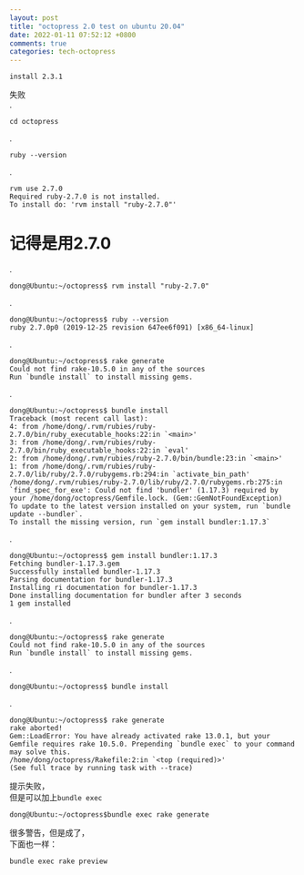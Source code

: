 ```yaml
---
layout: post
title: "octopress 2.0 test on ubuntu 20.04"
date: 2022-01-11 07:52:12 +0800
comments: true
categories: tech-octopress
---
```


	install 2.3.1  
	
失败  
.  

	cd octopress
	
.  

	ruby --version
	
.  	

	rvm use 2.7.0
 	Required ruby-2.7.0 is not installed.
 	To install do: 'rvm install "ruby-2.7.0"'  
 
 
# 记得是用2.7.0 
 .  

	dong@Ubuntu:~/octopress$ rvm install "ruby-2.7.0"  
	
.  

	dong@Ubuntu:~/octopress$ ruby --version
	ruby 2.7.0p0 (2019-12-25 revision 647ee6f091) [x86_64-linux]
	
.  

	dong@Ubuntu:~/octopress$ rake generate
	Could not find rake-10.5.0 in any of the sources
	Run `bundle install` to install missing gems.
	
.  

	dong@Ubuntu:~/octopress$ bundle install
	Traceback (most recent call last):
	4: from /home/dong/.rvm/rubies/ruby-2.7.0/bin/ruby_executable_hooks:22:in `<main>'
	3: from /home/dong/.rvm/rubies/ruby-2.7.0/bin/ruby_executable_hooks:22:in `eval'
	2: from /home/dong/.rvm/rubies/ruby-2.7.0/bin/bundle:23:in `<main>'
	1: from /home/dong/.rvm/rubies/ruby-2.7.0/lib/ruby/2.7.0/rubygems.rb:294:in `activate_bin_path'
	/home/dong/.rvm/rubies/ruby-2.7.0/lib/ruby/2.7.0/rubygems.rb:275:in `find_spec_for_exe': Could not find 'bundler' (1.17.3) required by your /home/dong/octopress/Gemfile.lock. (Gem::GemNotFoundException)
	To update to the latest version installed on your system, run `bundle update --bundler`.
	To install the missing version, run `gem install bundler:1.17.3`
	
.  

	dong@Ubuntu:~/octopress$ gem install bundler:1.17.3
	Fetching bundler-1.17.3.gem
	Successfully installed bundler-1.17.3
	Parsing documentation for bundler-1.17.3
	Installing ri documentation for bundler-1.17.3
	Done installing documentation for bundler after 3 seconds
	1 gem installed
	
.  

	dong@Ubuntu:~/octopress$ rake generate
	Could not find rake-10.5.0 in any of the sources
	Run `bundle install` to install missing gems.
	
.  	

	dong@Ubuntu:~/octopress$ bundle install
	
.  

	dong@Ubuntu:~/octopress$ rake generate
	rake aborted!
	Gem::LoadError: You have already activated rake 13.0.1, but your Gemfile requires rake 10.5.0. Prepending `bundle exec` to your command may solve this.
	/home/dong/octopress/Rakefile:2:in `<top (required)>'
	(See full trace by running task with --trace)
	
提示失败，  
但是可以加上`bundle exec`  


	dong@Ubuntu:~/octopress$bundle exec rake generate

很多警告，但是成了，  
下面也一样：  

	bundle exec rake preview
